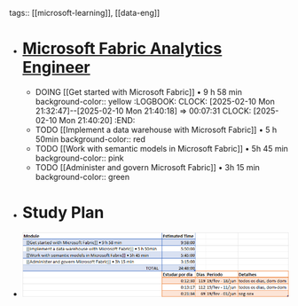 tags:: [[microsoft-learning]], [[data-eng]]

- # [Microsoft Fabric Analytics Engineer](https://learn.microsoft.com/en-us/credentials/certifications/fabric-analytics-engineer-associate/?practice-assessment-type=certification&source=learn#certification-prepare-for-the-exam)
	- DOING [[Get started with Microsoft Fabric]] • 9 h 58 min
	  background-color:: yellow
	  :LOGBOOK:
	  CLOCK: [2025-02-10 Mon 21:32:47]--[2025-02-10 Mon 21:40:18] =>  00:07:31
	  CLOCK: [2025-02-10 Mon 21:40:20]
	  :END:
	- TODO [[Implement a data warehouse with Microsoft Fabric]] • 5 h 50min
	  background-color:: red
	- TODO [[Work with semantic models in Microsoft Fabric]] • 5h 45 min
	  background-color:: pink
	- TODO [[Administer and govern Microsoft Fabric]] • 3h 15 min
	  background-color:: green
- # Study Plan
- ![image.png](../assets/image_1739972454169_0.png)